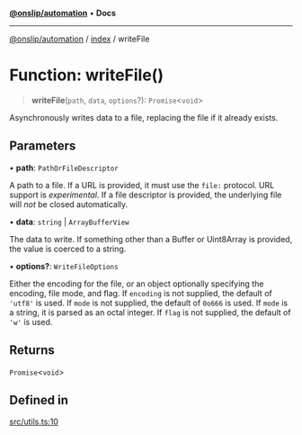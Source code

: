 [**@onslip/automation**](../../README.md) • **Docs**

***

[@onslip/automation](../../README.md) / [index](../README.md) / writeFile

# Function: writeFile()

> **writeFile**(`path`, `data`, `options`?): `Promise`\<`void`\>

Asynchronously writes data to a file, replacing the file if it already exists.

## Parameters

• **path**: `PathOrFileDescriptor`

A path to a file. If a URL is provided, it must use the `file:` protocol.
URL support is _experimental_.
If a file descriptor is provided, the underlying file will _not_ be closed automatically.

• **data**: `string` \| `ArrayBufferView`

The data to write. If something other than a Buffer or Uint8Array is provided, the value is coerced to a string.

• **options?**: `WriteFileOptions`

Either the encoding for the file, or an object optionally specifying the encoding, file mode, and flag.
If `encoding` is not supplied, the default of `'utf8'` is used.
If `mode` is not supplied, the default of `0o666` is used.
If `mode` is a string, it is parsed as an octal integer.
If `flag` is not supplied, the default of `'w'` is used.

## Returns

`Promise`\<`void`\>

## Defined in

[src/utils.ts:10](https://github.com/Onslip/automation/blob/13befc40996d96bb2935315b372b921212adc8b4/src/utils.ts#L10)
